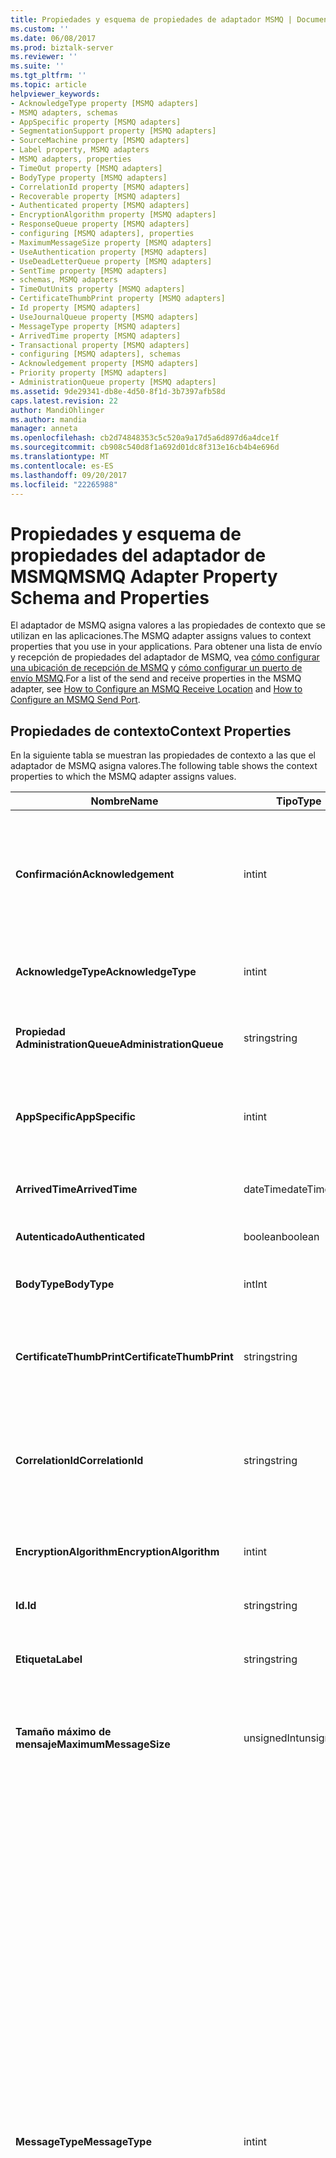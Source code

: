 ```yaml
---
title: Propiedades y esquema de propiedades de adaptador MSMQ | Documentos de Microsoft
ms.custom: ''
ms.date: 06/08/2017
ms.prod: biztalk-server
ms.reviewer: ''
ms.suite: ''
ms.tgt_pltfrm: ''
ms.topic: article
helpviewer_keywords:
- AcknowledgeType property [MSMQ adapters]
- MSMQ adapters, schemas
- AppSpecific property [MSMQ adapters]
- SegmentationSupport property [MSMQ adapters]
- SourceMachine property [MSMQ adapters]
- Label property, MSMQ adapters
- MSMQ adapters, properties
- TimeOut property [MSMQ adapters]
- BodyType property [MSMQ adapters]
- CorrelationId property [MSMQ adapters]
- Recoverable property [MSMQ adapters]
- Authenticated property [MSMQ adapters]
- EncryptionAlgorithm property [MSMQ adapters]
- ResponseQueue property [MSMQ adapters]
- configuring [MSMQ adapters], properties
- MaximumMessageSize property [MSMQ adapters]
- UseAuthentication property [MSMQ adapters]
- UseDeadLetterQueue property [MSMQ adapters]
- SentTime property [MSMQ adapters]
- schemas, MSMQ adapters
- TimeOutUnits property [MSMQ adapters]
- CertificateThumbPrint property [MSMQ adapters]
- Id property [MSMQ adapters]
- UseJournalQueue property [MSMQ adapters]
- MessageType property [MSMQ adapters]
- ArrivedTime property [MSMQ adapters]
- Transactional property [MSMQ adapters]
- configuring [MSMQ adapters], schemas
- Acknowledgement property [MSMQ adapters]
- Priority property [MSMQ adapters]
- AdministrationQueue property [MSMQ adapters]
ms.assetid: 9de29341-db8e-4d50-8f1d-3b7397afb58d
caps.latest.revision: 22
author: MandiOhlinger
ms.author: mandia
manager: anneta
ms.openlocfilehash: cb2d74848353c5c520a9a17d5a6d897d6a4dce1f
ms.sourcegitcommit: cb908c540d8f1a692d01dc8f313e16cb4b4e696d
ms.translationtype: MT
ms.contentlocale: es-ES
ms.lasthandoff: 09/20/2017
ms.locfileid: "22265988"
---
```

# <a name="msmq-adapter-property-schema-and-properties"></a><span data-ttu-id="72d9c-102">Propiedades y esquema de propiedades del adaptador de MSMQ</span><span class="sxs-lookup"><span data-stu-id="72d9c-102">MSMQ Adapter Property Schema and Properties</span></span>
<span data-ttu-id="72d9c-103">El adaptador de MSMQ asigna valores a las propiedades de contexto que se utilizan en las aplicaciones.</span><span class="sxs-lookup"><span data-stu-id="72d9c-103">The MSMQ adapter assigns values to context properties that you use in your applications.</span></span> <span data-ttu-id="72d9c-104">Para obtener una lista de envío y recepción de propiedades del adaptador de MSMQ, vea [cómo configurar una ubicación de recepción de MSMQ](../core/how-to-configure-an-msmq-receive-location.md) y [cómo configurar un puerto de envío MSMQ](../core/how-to-configure-an-msmq-send-port.md).</span><span class="sxs-lookup"><span data-stu-id="72d9c-104">For a list of the send and receive properties in the MSMQ adapter, see [How to Configure an MSMQ Receive Location](../core/how-to-configure-an-msmq-receive-location.md) and [How to Configure an MSMQ Send Port](../core/how-to-configure-an-msmq-send-port.md).</span></span>  
  
## <a name="context-properties"></a><span data-ttu-id="72d9c-105">Propiedades de contexto</span><span class="sxs-lookup"><span data-stu-id="72d9c-105">Context Properties</span></span>  
 <span data-ttu-id="72d9c-106">En la siguiente tabla se muestran las propiedades de contexto a las que el adaptador de MSMQ asigna valores.</span><span class="sxs-lookup"><span data-stu-id="72d9c-106">The following table shows the context properties to which the MSMQ adapter assigns values.</span></span>  
  
|<span data-ttu-id="72d9c-107">**Nombre**</span><span class="sxs-lookup"><span data-stu-id="72d9c-107">**Name**</span></span>|<span data-ttu-id="72d9c-108">**Tipo**</span><span class="sxs-lookup"><span data-stu-id="72d9c-108">**Type**</span></span>|<span data-ttu-id="72d9c-109">**Description**</span><span class="sxs-lookup"><span data-stu-id="72d9c-109">**Description**</span></span>|<span data-ttu-id="72d9c-110">**Promueve**</span><span class="sxs-lookup"><span data-stu-id="72d9c-110">**Promoted**</span></span>|  
|--------------|--------------|---------------------|------------------|  
|<span data-ttu-id="72d9c-111">**Confirmación**</span><span class="sxs-lookup"><span data-stu-id="72d9c-111">**Acknowledgement**</span></span>|<span data-ttu-id="72d9c-112">int</span><span class="sxs-lookup"><span data-stu-id="72d9c-112">int</span></span>|<span data-ttu-id="72d9c-113">Especifica la clasificación de confirmación que este mensaje se representa mediante los valores de la **System.Messaging.Acknowledgment** enumeración.</span><span class="sxs-lookup"><span data-stu-id="72d9c-113">Specifies the classification of acknowledgment that this message represents using the values in the **System.Messaging.Acknowledgment** enumeration.</span></span>|<span data-ttu-id="72d9c-114">No</span><span class="sxs-lookup"><span data-stu-id="72d9c-114">No</span></span>|  
|<span data-ttu-id="72d9c-115">**AcknowledgeType**</span><span class="sxs-lookup"><span data-stu-id="72d9c-115">**AcknowledgeType**</span></span>|<span data-ttu-id="72d9c-116">int</span><span class="sxs-lookup"><span data-stu-id="72d9c-116">int</span></span>|<span data-ttu-id="72d9c-117">Especifica el tipo de mensaje de confirmación que solicita la aplicación que realice el envío.</span><span class="sxs-lookup"><span data-stu-id="72d9c-117">Specifies the type of acknowledgment message that the sending application requests.</span></span>|<span data-ttu-id="72d9c-118">No</span><span class="sxs-lookup"><span data-stu-id="72d9c-118">No</span></span>|  
|<span data-ttu-id="72d9c-119">**Propiedad AdministrationQueue**</span><span class="sxs-lookup"><span data-stu-id="72d9c-119">**AdministrationQueue**</span></span>|<span data-ttu-id="72d9c-120">string</span><span class="sxs-lookup"><span data-stu-id="72d9c-120">string</span></span>|<span data-ttu-id="72d9c-121">Especifica el nombre de la cola que recibe el mensaje de confirmación.</span><span class="sxs-lookup"><span data-stu-id="72d9c-121">Specifies the name of the queue name that receives the acknowledgment message.</span></span>|<span data-ttu-id="72d9c-122">No</span><span class="sxs-lookup"><span data-stu-id="72d9c-122">No</span></span>|  
|<span data-ttu-id="72d9c-123">**AppSpecific**</span><span class="sxs-lookup"><span data-stu-id="72d9c-123">**AppSpecific**</span></span>|<span data-ttu-id="72d9c-124">int</span><span class="sxs-lookup"><span data-stu-id="72d9c-124">int</span></span>|<span data-ttu-id="72d9c-125">Especifica la información concreta de la aplicación que se puede utilizar para organizar los diferentes tipos de mensajes.</span><span class="sxs-lookup"><span data-stu-id="72d9c-125">Specifies application-specific information that you can use to organize different types of messages.</span></span>|<span data-ttu-id="72d9c-126">Sí</span><span class="sxs-lookup"><span data-stu-id="72d9c-126">Yes</span></span>|  
|<span data-ttu-id="72d9c-127">**ArrivedTime**</span><span class="sxs-lookup"><span data-stu-id="72d9c-127">**ArrivedTime**</span></span>|<span data-ttu-id="72d9c-128">dateTime</span><span class="sxs-lookup"><span data-stu-id="72d9c-128">dateTime</span></span>|<span data-ttu-id="72d9c-129">Especifica la hora en la que llegó el mensaje a la cola de destino.</span><span class="sxs-lookup"><span data-stu-id="72d9c-129">Specifies the time that the message arrived in the destination queue.</span></span>|<span data-ttu-id="72d9c-130">No</span><span class="sxs-lookup"><span data-stu-id="72d9c-130">No</span></span>|  
|<span data-ttu-id="72d9c-131">**Autenticado**</span><span class="sxs-lookup"><span data-stu-id="72d9c-131">**Authenticated**</span></span>|<span data-ttu-id="72d9c-132">boolean</span><span class="sxs-lookup"><span data-stu-id="72d9c-132">boolean</span></span>|<span data-ttu-id="72d9c-133">Especifica si se autenticó el mensaje.</span><span class="sxs-lookup"><span data-stu-id="72d9c-133">Specifies whether the message was authenticated.</span></span>|<span data-ttu-id="72d9c-134">No</span><span class="sxs-lookup"><span data-stu-id="72d9c-134">No</span></span>|  
|<span data-ttu-id="72d9c-135">**BodyType**</span><span class="sxs-lookup"><span data-stu-id="72d9c-135">**BodyType**</span></span>|<span data-ttu-id="72d9c-136">int</span><span class="sxs-lookup"><span data-stu-id="72d9c-136">Int</span></span>|<span data-ttu-id="72d9c-137">Especifica el tipo de datos que contiene el cuerpo del mensaje.</span><span class="sxs-lookup"><span data-stu-id="72d9c-137">Specifies the type of data that the message body contains.</span></span>|<span data-ttu-id="72d9c-138">No</span><span class="sxs-lookup"><span data-stu-id="72d9c-138">No</span></span>|  
|<span data-ttu-id="72d9c-139">**CertificateThumbPrint**</span><span class="sxs-lookup"><span data-stu-id="72d9c-139">**CertificateThumbPrint**</span></span>|<span data-ttu-id="72d9c-140">string</span><span class="sxs-lookup"><span data-stu-id="72d9c-140">string</span></span>|<span data-ttu-id="72d9c-141">Especifica la huella digital del certificado de cliente que desea utilizar para la autenticación de los mensajes.</span><span class="sxs-lookup"><span data-stu-id="72d9c-141">Specifies the thumbprint of the client certificate that you want to use for message authentication purposes.</span></span>|<span data-ttu-id="72d9c-142">Sí</span><span class="sxs-lookup"><span data-stu-id="72d9c-142">Yes</span></span>|  
|<span data-ttu-id="72d9c-143">**CorrelationId**</span><span class="sxs-lookup"><span data-stu-id="72d9c-143">**CorrelationId**</span></span>|<span data-ttu-id="72d9c-144">string</span><span class="sxs-lookup"><span data-stu-id="72d9c-144">string</span></span>|<span data-ttu-id="72d9c-145">Especifica el identificador de mensaje que utilizan los mensajes de confirmación, de informe y de respuesta para hacer referencia al mensaje original.</span><span class="sxs-lookup"><span data-stu-id="72d9c-145">Specifies the message identifier used by acknowledgment, report, and response messages to reference the original message.</span></span>|<span data-ttu-id="72d9c-146">Sí</span><span class="sxs-lookup"><span data-stu-id="72d9c-146">Yes</span></span>|  
|<span data-ttu-id="72d9c-147">**EncryptionAlgorithm**</span><span class="sxs-lookup"><span data-stu-id="72d9c-147">**EncryptionAlgorithm**</span></span>|<span data-ttu-id="72d9c-148">int</span><span class="sxs-lookup"><span data-stu-id="72d9c-148">int</span></span>|<span data-ttu-id="72d9c-149">Especifica el algoritmo de cifrado utilizado para cifrar el cuerpo de un mensaje.</span><span class="sxs-lookup"><span data-stu-id="72d9c-149">Specifies the encryption algorithm used to encrypt the body of a message.</span></span>|<span data-ttu-id="72d9c-150">No</span><span class="sxs-lookup"><span data-stu-id="72d9c-150">No</span></span>|  
|<span data-ttu-id="72d9c-151">**Id.**</span><span class="sxs-lookup"><span data-stu-id="72d9c-151">**Id**</span></span>|<span data-ttu-id="72d9c-152">string</span><span class="sxs-lookup"><span data-stu-id="72d9c-152">string</span></span>|<span data-ttu-id="72d9c-153">Especifica el identificador del mensaje.</span><span class="sxs-lookup"><span data-stu-id="72d9c-153">Specifies the message's identifier.</span></span>|<span data-ttu-id="72d9c-154">No</span><span class="sxs-lookup"><span data-stu-id="72d9c-154">No</span></span>|  
|<span data-ttu-id="72d9c-155">**Etiqueta**</span><span class="sxs-lookup"><span data-stu-id="72d9c-155">**Label**</span></span>|<span data-ttu-id="72d9c-156">string</span><span class="sxs-lookup"><span data-stu-id="72d9c-156">string</span></span>|<span data-ttu-id="72d9c-157">Especifica una cadena Unicode definida por la aplicación que describe el mensaje.</span><span class="sxs-lookup"><span data-stu-id="72d9c-157">Specifies an application-defined Unicode string that describes the message.</span></span>|<span data-ttu-id="72d9c-158">Sí</span><span class="sxs-lookup"><span data-stu-id="72d9c-158">Yes</span></span>|  
|<span data-ttu-id="72d9c-159">**Tamaño máximo de mensaje**</span><span class="sxs-lookup"><span data-stu-id="72d9c-159">**MaximumMessageSize**</span></span>|<span data-ttu-id="72d9c-160">unsignedInt</span><span class="sxs-lookup"><span data-stu-id="72d9c-160">unsignedint</span></span>|<span data-ttu-id="72d9c-161">Especifica el tamaño máximo de mensaje en kilobytes de los mensajes que se envían a la cola en cuestión.</span><span class="sxs-lookup"><span data-stu-id="72d9c-161">Specifies the maximum message size in kilobytes for messages that you send to the specified queue.</span></span>|<span data-ttu-id="72d9c-162">No</span><span class="sxs-lookup"><span data-stu-id="72d9c-162">No</span></span>|  
|<span data-ttu-id="72d9c-163">**MessageType**</span><span class="sxs-lookup"><span data-stu-id="72d9c-163">**MessageType**</span></span>|<span data-ttu-id="72d9c-164">int</span><span class="sxs-lookup"><span data-stu-id="72d9c-164">int</span></span>|<span data-ttu-id="72d9c-165">Especifica el tipo de mensaje.</span><span class="sxs-lookup"><span data-stu-id="72d9c-165">Specifies the message type.</span></span> <span data-ttu-id="72d9c-166">Un mensaje de Message Queue Server puede ser de uno de los siguientes tipos:</span><span class="sxs-lookup"><span data-stu-id="72d9c-166">A Message Queuing message can be one of the following types:</span></span><br /><br /> <span data-ttu-id="72d9c-167">-Normal, que es un mensaje habitual enviado desde una aplicación a una cola o un mensaje de respuesta devuelto a la aplicación de envío.</span><span class="sxs-lookup"><span data-stu-id="72d9c-167">-   Normal, which is either a typical message sent from an application to a queue, or a response message returned to the sending application.</span></span><br /><span data-ttu-id="72d9c-168">-Confirmación, que genera Message Queue Server siempre que la aplicación de envío lo solicita.</span><span class="sxs-lookup"><span data-stu-id="72d9c-168">-   Acknowledgement, which Message Queuing generates whenever the sending application requests one.</span></span> <span data-ttu-id="72d9c-169">Por ejemplo, Message Queue Server puede generar mensajes positivos o negativos para indicar que ha llegado el mensaje original o que se ha leído.</span><span class="sxs-lookup"><span data-stu-id="72d9c-169">For example, Message Queuing can generate positive or negative messages to indicate that the original message arrived or was read.</span></span> <span data-ttu-id="72d9c-170">Message Queue Server devuelve el mensaje de confirmación correspondiente a la cola de administración especificada por la aplicación de envío.</span><span class="sxs-lookup"><span data-stu-id="72d9c-170">Message Queuing returns the appropriate acknowledgment message to the administration queue specified by the sending application.</span></span><br /><span data-ttu-id="72d9c-171">-Report, que genera Message Queue Server siempre que se define una cola de informes en el Administrador de cola de origen.</span><span class="sxs-lookup"><span data-stu-id="72d9c-171">-   Report, which Message Queuing generates whenever a report queue is defined at the source Queue Manager.</span></span> <span data-ttu-id="72d9c-172">Cuando el seguimiento está habilitado, Message Queue Server envía un mensaje de informe a su cola de informes cada vez que el mensaje original entra o sale de un servidor de Message Queue Server.</span><span class="sxs-lookup"><span data-stu-id="72d9c-172">When tracing is enabled, Message Queuing sends a report message to the Message Queuing report queue each time the original message enters or leaves a Message Queuing server.</span></span>|<span data-ttu-id="72d9c-173">No</span><span class="sxs-lookup"><span data-stu-id="72d9c-173">No</span></span>|  
|<span data-ttu-id="72d9c-174">**Prioridad**</span><span class="sxs-lookup"><span data-stu-id="72d9c-174">**Priority**</span></span>|<span data-ttu-id="72d9c-175">int</span><span class="sxs-lookup"><span data-stu-id="72d9c-175">int</span></span>|<span data-ttu-id="72d9c-176">Especifica la prioridad del mensaje con los valores definidos en el **System.Messaging.MessagePriority** enumeración.</span><span class="sxs-lookup"><span data-stu-id="72d9c-176">Specifies the message priority using the values defined in the **System.Messaging.MessagePriority** enumeration.</span></span>|<span data-ttu-id="72d9c-177">Sí</span><span class="sxs-lookup"><span data-stu-id="72d9c-177">Yes</span></span>|  
|<span data-ttu-id="72d9c-178">**Recuperables**</span><span class="sxs-lookup"><span data-stu-id="72d9c-178">**Recoverable**</span></span>|<span data-ttu-id="72d9c-179">boolean</span><span class="sxs-lookup"><span data-stu-id="72d9c-179">boolean</span></span>|<span data-ttu-id="72d9c-180">Especifica si se garantiza la entrega del mensaje en caso de haber errores en el equipo o problemas en la red.</span><span class="sxs-lookup"><span data-stu-id="72d9c-180">Specifies whether the message is guaranteed to be delivered in the event of a computer failure or network problem.</span></span>|<span data-ttu-id="72d9c-181">No</span><span class="sxs-lookup"><span data-stu-id="72d9c-181">No</span></span>|  
|<span data-ttu-id="72d9c-182">**ResponseQueue**</span><span class="sxs-lookup"><span data-stu-id="72d9c-182">**ResponseQueue**</span></span>|<span data-ttu-id="72d9c-183">string</span><span class="sxs-lookup"><span data-stu-id="72d9c-183">string</span></span>|<span data-ttu-id="72d9c-184">Especifica la cola que recibe los mensajes de respuesta generados por la aplicación.</span><span class="sxs-lookup"><span data-stu-id="72d9c-184">Specifies the queue that receives application-generated response messages.</span></span>|<span data-ttu-id="72d9c-185">No</span><span class="sxs-lookup"><span data-stu-id="72d9c-185">No</span></span>|  
|<span data-ttu-id="72d9c-186">**SegmentationSupport**</span><span class="sxs-lookup"><span data-stu-id="72d9c-186">**SegmentationSupport**</span></span>|<span data-ttu-id="72d9c-187">boolean</span><span class="sxs-lookup"><span data-stu-id="72d9c-187">boolean</span></span>|<span data-ttu-id="72d9c-188">Especifica si se admite la segmentación de mensajes superior a 4 MB.</span><span class="sxs-lookup"><span data-stu-id="72d9c-188">Specifies whether the segmentation of messages larger than 4 MB is supported.</span></span>|<span data-ttu-id="72d9c-189">No</span><span class="sxs-lookup"><span data-stu-id="72d9c-189">No</span></span>|  
|<span data-ttu-id="72d9c-190">**SentTime**</span><span class="sxs-lookup"><span data-stu-id="72d9c-190">**SentTime**</span></span>|<span data-ttu-id="72d9c-191">dateTime</span><span class="sxs-lookup"><span data-stu-id="72d9c-191">dateTime</span></span>|<span data-ttu-id="72d9c-192">Especifica la fecha y hora del equipo de envío en las que el administrador de cola de origen envió el mensaje.</span><span class="sxs-lookup"><span data-stu-id="72d9c-192">Specifies the date and time on the sending computer that the message was sent by the source queue manager.</span></span>|<span data-ttu-id="72d9c-193">No</span><span class="sxs-lookup"><span data-stu-id="72d9c-193">No</span></span>|  
|<span data-ttu-id="72d9c-194">**Máquina de origen**</span><span class="sxs-lookup"><span data-stu-id="72d9c-194">**SourceMachine**</span></span>|<span data-ttu-id="72d9c-195">string</span><span class="sxs-lookup"><span data-stu-id="72d9c-195">string</span></span>|<span data-ttu-id="72d9c-196">Especifica el equipo donde se originó el mensaje.</span><span class="sxs-lookup"><span data-stu-id="72d9c-196">Specifies the computer from which the message originated.</span></span>|<span data-ttu-id="72d9c-197">No</span><span class="sxs-lookup"><span data-stu-id="72d9c-197">No</span></span>|  
|<span data-ttu-id="72d9c-198">**TimeOut**</span><span class="sxs-lookup"><span data-stu-id="72d9c-198">**TimeOut**</span></span>|<span data-ttu-id="72d9c-199">int</span><span class="sxs-lookup"><span data-stu-id="72d9c-199">int</span></span>|<span data-ttu-id="72d9c-200">Especifica el tiempo que ha tardado el mensaje en llegar a la cola de destino antes de que se produzca un tiempo en espera.</span><span class="sxs-lookup"><span data-stu-id="72d9c-200">Specifies the time for the message to reach the destination queue before a time-out occurs.</span></span>|<span data-ttu-id="72d9c-201">No</span><span class="sxs-lookup"><span data-stu-id="72d9c-201">No</span></span>|  
|<span data-ttu-id="72d9c-202">**Timeoutunits como**</span><span class="sxs-lookup"><span data-stu-id="72d9c-202">**TimeOutUnits**</span></span>|<span data-ttu-id="72d9c-203">string</span><span class="sxs-lookup"><span data-stu-id="72d9c-203">string</span></span>|<span data-ttu-id="72d9c-204">Especifica las unidades de la **tiempo de espera** propiedad.</span><span class="sxs-lookup"><span data-stu-id="72d9c-204">Specifies the units for the **TimeOut** property.</span></span> <span data-ttu-id="72d9c-205">Puede establecer esta propiedad en Días, Horas, Minutos o Segundos.</span><span class="sxs-lookup"><span data-stu-id="72d9c-205">You can set the property to Days, Hours, Minutes, or Seconds.</span></span>|<span data-ttu-id="72d9c-206">No</span><span class="sxs-lookup"><span data-stu-id="72d9c-206">No</span></span>|  
|<span data-ttu-id="72d9c-207">**Transaccional**</span><span class="sxs-lookup"><span data-stu-id="72d9c-207">**Transactional**</span></span>|<span data-ttu-id="72d9c-208">boolean</span><span class="sxs-lookup"><span data-stu-id="72d9c-208">boolean</span></span>|<span data-ttu-id="72d9c-209">Especifica el comportamiento de las ubicaciones de recepción y los puertos de envío transaccionales y no transaccionales.</span><span class="sxs-lookup"><span data-stu-id="72d9c-209">Specifies the behavior for transactional and non-transactional send ports and receive locations.</span></span>|<span data-ttu-id="72d9c-210">No</span><span class="sxs-lookup"><span data-stu-id="72d9c-210">No</span></span>|  
|<span data-ttu-id="72d9c-211">**UseAuthentication**</span><span class="sxs-lookup"><span data-stu-id="72d9c-211">**UseAuthentication**</span></span>|<span data-ttu-id="72d9c-212">boolean</span><span class="sxs-lookup"><span data-stu-id="72d9c-212">boolean</span></span>|<span data-ttu-id="72d9c-213">Especifica si se ha autenticado el mensaje (o si debe autenticarse) antes de su envío.</span><span class="sxs-lookup"><span data-stu-id="72d9c-213">Specifies whether the message was (or must be) authenticated before being sent.</span></span>|<span data-ttu-id="72d9c-214">No</span><span class="sxs-lookup"><span data-stu-id="72d9c-214">No</span></span>|  
|<span data-ttu-id="72d9c-215">**UseDeadLetterQueue**</span><span class="sxs-lookup"><span data-stu-id="72d9c-215">**UseDeadLetterQueue**</span></span>|<span data-ttu-id="72d9c-216">boolean</span><span class="sxs-lookup"><span data-stu-id="72d9c-216">boolean</span></span>|<span data-ttu-id="72d9c-217">Especifica si una copia del mensaje que no se pudo entregar debe enviarse a una cola de mensajes con problemas en la entrega.</span><span class="sxs-lookup"><span data-stu-id="72d9c-217">Specifies whether a copy of the message that could not be delivered should be sent to a dead-letter queue.</span></span>|<span data-ttu-id="72d9c-218">No</span><span class="sxs-lookup"><span data-stu-id="72d9c-218">No</span></span>|  
|<span data-ttu-id="72d9c-219">**UseJournalQueue**</span><span class="sxs-lookup"><span data-stu-id="72d9c-219">**UseJournalQueue**</span></span>|<span data-ttu-id="72d9c-220">boolean</span><span class="sxs-lookup"><span data-stu-id="72d9c-220">boolean</span></span>|<span data-ttu-id="72d9c-221">Especifica si se debe guardar una copia del mensaje en el diario del equipo en el que se originó.</span><span class="sxs-lookup"><span data-stu-id="72d9c-221">Specifies whether a copy of the message should be kept in a machine journal on the originating computer.</span></span>|<span data-ttu-id="72d9c-222">No</span><span class="sxs-lookup"><span data-stu-id="72d9c-222">No</span></span>|  
  
> [!NOTE]
>  <span data-ttu-id="72d9c-223">El **confirmación**, **AcknowledgeType**, **EncryptionAlgorithm**, y **MessageType** propiedades utilizan el equivalente de enteros valores de las enumeraciones en el **System.Messaging** espacio de nombres.</span><span class="sxs-lookup"><span data-stu-id="72d9c-223">The **Acknowledgement**, **AcknowledgeType**, **EncryptionAlgorithm**, and **MessageType** properties use the integer-equivalent values of the enumerations in the **System.Messaging** namespace.</span></span> <span data-ttu-id="72d9c-224">Para obtener más información acerca de estos valores, vea el apartado "Espacio de nombres System.Messaging" en la Ayuda de la Biblioteca de clases de .NET Framework.</span><span class="sxs-lookup"><span data-stu-id="72d9c-224">For more information about these values, see "System.Messaging Namespace" in .NET Framework Class Library Help.</span></span>  
  
> [!NOTE]
>  <span data-ttu-id="72d9c-225">Si tiene que desarrollar un proyecto de BizTalk que harán que utilizar las propiedades de contexto del adaptador MSMQ, el proyecto de BizTalk debe contener una referencia al archivo **Microsoft.BizTalk.Adapter.MSMQ.MsmqAdapterProperties.dll** ubicado en el [!INCLUDE[btsBizTalkServerNoVersion](../includes/btsbiztalkservernoversion-md.md)] directorio de instalación.</span><span class="sxs-lookup"><span data-stu-id="72d9c-225">If you need to develop a BizTalk project that will make use of the MSMQ adapter context properties, the BizTalk project must contain a reference to the file **Microsoft.BizTalk.Adapter.MSMQ.MsmqAdapterProperties.dll** located in the [!INCLUDE[btsBizTalkServerNoVersion](../includes/btsbiztalkservernoversion-md.md)] installation directory.</span></span>  
  
## <a name="message-labels"></a><span data-ttu-id="72d9c-226">Etiquetas de mensaje</span><span class="sxs-lookup"><span data-stu-id="72d9c-226">Message Labels</span></span>  
 <span data-ttu-id="72d9c-227">Puede usar Message Queue Server **etiqueta** propiedad en los filtros agregando una referencia a **Microsoft.BizTalk.Adapter.MSMQ.MsmqAdapterProperties.dll** y seleccionando la propiedad en el  **Filtro** cuadro de diálogo.</span><span class="sxs-lookup"><span data-stu-id="72d9c-227">You can use the Message Queuing **Label** property in filters by adding a reference to **Microsoft.BizTalk.Adapter.MSMQ.MsmqAdapterProperties.dll** and selecting the property in the **Filter** dialog box.</span></span> <span data-ttu-id="72d9c-228">También puede emplear la propiedad en otros contextos, pues el adaptador de MSMQ la agrega de forma automática al contexto del mensaje.</span><span class="sxs-lookup"><span data-stu-id="72d9c-228">You can also use the property in other contexts because the MSMQ adapter automatically adds it to the message context.</span></span>  
  
## <a name="see-also"></a><span data-ttu-id="72d9c-229">Vea también</span><span class="sxs-lookup"><span data-stu-id="72d9c-229">See Also</span></span>  
 [<span data-ttu-id="72d9c-230">Configurar el adaptador MSMQ</span><span class="sxs-lookup"><span data-stu-id="72d9c-230">Configuring the MSMQ Adapter</span></span>](../core/configuring-the-msmq-adapter.md)